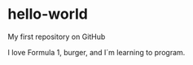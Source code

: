 # hello-world
My first repository on GitHub

I love Formula 1, burger, and I´m learning to program.

